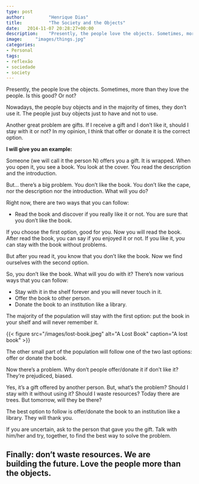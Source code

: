 ```yaml
---
type: post
author:         "Henrique Dias"
title:          "The Society and the Objects"
date:	2014-11-07 20:28:27+00:00
description:    "Presently, the people love the objects. Sometimes, more than they love the people. Is this good? Or not?"
image:     "images/things.jpg"
categories:
- Personal
tags:
- reflexão
- sociedade
- society
---
```


Presently, the people love the objects. Sometimes, more than they love the people. Is this good? Or not?

Nowadays, the people buy objects and in the majority of times, they don’t use it. The people just buy objects just to have and not to use.

Another great problem are gifts. If I receive a gift and I don’t like it, should I stay with it or not? In my opinion, I think that offer or donate it is the correct option.

**I will give you an example:**

Someone (we will call it the person N) offers you a gift. It is wrapped. When you open it, you see a book. You look at the cover. You read the description and the introduction.

But… there’s a big problem. You don’t like the book. You don’t like the cape, nor the description nor the introduction. What will you do?

Right now, there are two ways that you can follow:

  * Read the book and discover if you really like it or not.
You are sure that you don’t like the book.

If you choose the first option, good for you. Now you will read the book. After read the book, you can say if you enjoyed it or not. If you like it, you can stay with the book without problems.

But after you read it, you know that you don’t like the book. Now we find ourselves with the second option.

So, you don’t like the book. What will you do with it? There’s now various ways that you can follow:

  * Stay with it in the shelf forever and you will never touch in it.
  * Offer the book to other person.
  * Donate the book to an institution like a library.


The majority of the population will stay with the first option: put the book in your shelf and will never remember it.

{{< figure src="/images/lost-book.jpeg" alt="A Lost Book" caption="A lost book" >}}

The other small part of the population will follow one of the two last options: offer or donate the book.

Now there’s a problem. Why don’t people offer/donate it if don’t like it? They’re prejudiced, biased.

Yes, it’s a gift offered by another person. But, what’s the problem? Should I stay with it without using it? Should I waste resources? Today there are trees. But tomorrow, will they be there?

The best option to follow is offer/donate the book to an institution like a library. They will thank you.

If you are uncertain, ask to the person that gave you the gift. Talk with him/her and try, together, to find the best way to solve the problem.


## **Finally: don’t waste resources. We are building the future. Love the people more than the objects.**

